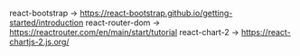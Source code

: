 react-bootstrap -> https://react-bootstrap.github.io/getting-started/introduction
react-router-dom -> https://reactrouter.com/en/main/start/tutorial
react-chart-2 -> https://react-chartjs-2.js.org/